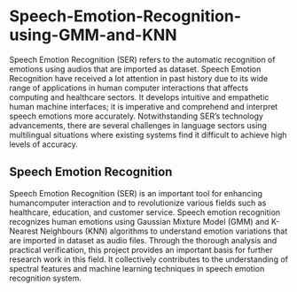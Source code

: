 # Speech-Emotion-Recognition-using-GMM-and-KNN
Speech Emotion Recognition (SER) refers to the automatic recognition of emotions using audios that are imported as dataset. Speech Emotion Recognition have received a lot attention in past history due to its wide range of applications in human computer interactions that affects computing and healthcare sectors. It develops intuitive and empathetic human machine interfaces; it is imperative and comprehend and interpret
speech emotions more accurately. Notwithstanding SER’s technology advancements, there are several challenges in language sectors using multilingual situations where existing systems find it difficult to achieve high levels of accuracy. 
## Speech Emotion Recognition
Speech Emotion Recognition (SER) is an important tool for enhancing humancomputer interaction and to revolutionize various fields such as healthcare, education, and customer service. Speech emotion recognition recognizes human emotions using Gaussian Mixture Model (GMM) and K-Nearest Neighbours (KNN) algorithms to understand emotion variations that are imported in dataset as audio files. Through the thorough analysis and practical verification, this project provides an important basis for further research work in this field. It collectively contributes to the understanding of spectral features and machine learning techniques in speech emotion recognition system.
